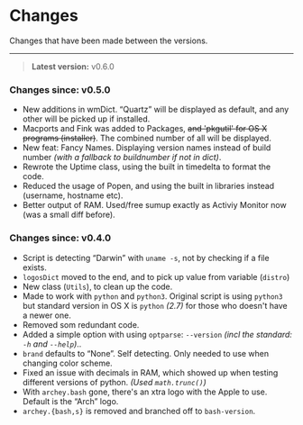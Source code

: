 # Changes

Changes that have been made between the versions.

- - -

> **Latest version:** v0.6.0


### Changes since: v0.5.0

-	New additions in wmDict. “Quartz” will be displayed as default, and any other will be picked up if installed.
-	Macports and Fink was added to Packages, ~~and 'pkgutil' for OS X programs (installer)~~. The combined number of all will be displayed.
-	New feat: Fancy Names. Displaying version names instead of build number _(with a fallback to buildnumber if not in dict)_.
-	Rewrote the Uptime class, using the built in timedelta to format the code.
-	Reduced the usage of Popen, and using the built in libraries instead (username, hostname etc).
-	Better output of RAM. Used/free sumup exactly as Activiy Monitor now (was a small diff before).



### Changes since: v0.4.0

-	Script is detecting “Darwin” with `uname -s`, not by checking if a file exists.
-	`logosDict` moved to the end, and to pick up value from variable (`distro`)
-	New class (`Utils`), to clean up the code.
-	Made to work with `python` and `python3`. Original script is using `python3` but standard version in OS X is `python` _(2.7)_ for those who doesn't have a newer one.
-	Removed som redundant code.
-	Added a simple option with  using `optparse`: `--version`
	_(incl the standard: `-h` and `--help`)_..
-	`brand` defaults to “None”. Self detecting. Only needed to use when changing color scheme.
-	Fixed an issue with decimals in RAM, which showed up when testing different versions of python. _(Used `math.trunc()`)_
-	With `archey.bash` gone, there's an xtra logo with the Apple to use. Default is the “Arch” logo.
-	`archey.{bash,s}` is removed and branched off to `bash-version`.
